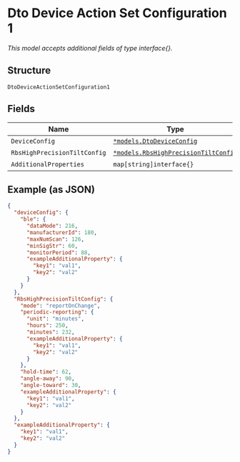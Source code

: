 
# Dto Device Action Set Configuration 1

*This model accepts additional fields of type interface{}.*

## Structure

`DtoDeviceActionSetConfiguration1`

## Fields

| Name | Type | Tags | Description |
|  --- | --- | --- | --- |
| `DeviceConfig` | [`*models.DtoDeviceConfig`](../../doc/models/dto-device-config.md) | Optional | - |
| `RbsHighPrecisionTiltConfig` | [`*models.RbsHighPrecisionTiltConfig`](../../doc/models/rbs-high-precision-tilt-config.md) | Optional | - |
| `AdditionalProperties` | `map[string]interface{}` | Optional | - |

## Example (as JSON)

```json
{
  "deviceConfig": {
    "ble": {
      "dataMode": 216,
      "manufacturerId": 180,
      "maxNumScan": 126,
      "minSigStr": 60,
      "monitorPeriod": 88,
      "exampleAdditionalProperty": {
        "key1": "val1",
        "key2": "val2"
      }
    }
  },
  "RbsHighPrecisionTiltConfig": {
    "mode": "reportOnChange",
    "periodic-reporting": {
      "unit": "minutes",
      "hours": 250,
      "minutes": 232,
      "exampleAdditionalProperty": {
        "key1": "val1",
        "key2": "val2"
      }
    },
    "hold-time": 62,
    "angle-away": 90,
    "angle-toward": 30,
    "exampleAdditionalProperty": {
      "key1": "val1",
      "key2": "val2"
    }
  },
  "exampleAdditionalProperty": {
    "key1": "val1",
    "key2": "val2"
  }
}
```

